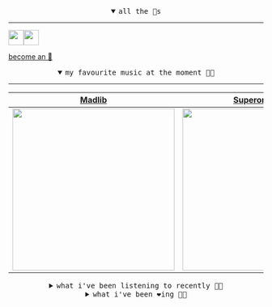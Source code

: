<details open>

<summary align="center"><samp>all the 🥚s</samp></summary>
<hr />

<a href="https://github.com/pvinis"><img src="https://avatars.githubusercontent.com/u/100233?s=90&v=4" width="30" height="30" /><a href="https://github.com/maxPugh"><img src="https://avatars.githubusercontent.com/u/46350013?s=90&u=52a601eaa2d272b35477d096fe782ebf0a8a1f68&v=4" width="30" height="30" />

<samp><a href="https://github.com/bitttttten/bitttttten/stargazers">become an 🥚</a></samp>

</details>

<details open>

<summary align="center"><samp>my favourite music at the moment 🎵🎶</samp></summary>
<hr />

<!-- toc -->

| [Madlib](https://open.spotify.com/artist/5LhTec3c7dcqBvpLRWbMcf)                                                                                                 | [Superorganism](https://open.spotify.com/artist/0Wkm45quqfx3NepJpXDvwE)                                                                                          | [Four Tet](https://open.spotify.com/artist/7Eu1txygG6nJttLHbZdQOh)                                                                                               | [Elliott Smith](https://open.spotify.com/artist/2ApaG60P4r0yhBoDCGD8YG)                                                                                          |
| ---------------------------------------------------------------------------------------------------------------------------------------------------------------- | ---------------------------------------------------------------------------------------------------------------------------------------------------------------- | ---------------------------------------------------------------------------------------------------------------------------------------------------------------- | ---------------------------------------------------------------------------------------------------------------------------------------------------------------- |
| [<img src="https://i.scdn.co/image/e73ab683f7db79f808d05538cc4390b4e5d47804" width="320" height="auto">](https://open.spotify.com/artist/5LhTec3c7dcqBvpLRWbMcf) | [<img src="https://i.scdn.co/image/ab2d92455e0a0377a44aa364124321ac9824b1ef" width="320" height="auto">](https://open.spotify.com/artist/0Wkm45quqfx3NepJpXDvwE) | [<img src="https://i.scdn.co/image/c68646bdcd569ea787764404081d140d55027f4f" width="320" height="auto">](https://open.spotify.com/artist/7Eu1txygG6nJttLHbZdQOh) | [<img src="https://i.scdn.co/image/7447a8cd32a69849113e5d7753b6f10a4a7b20e8" width="320" height="auto">](https://open.spotify.com/artist/2ApaG60P4r0yhBoDCGD8YG) |

<!-- tocstop -->

</details>

<details>

<summary align="center"><samp>what i've been listening to recently 🎵🎶</samp></summary>
<hr />

<!-- toc -->

| [On<br />Kelly Lee Owens](https://open.spotify.com/track/4MaBP3PW8tLbvhY1UkA1fS)                                                                                | [What's a Girl to Do<br />Fatima Yamaha](https://open.spotify.com/track/5N720bYInxSsiUDvBOLM3C)                                                                 | [Something in the Sadness<br />Four Tet](https://open.spotify.com/track/78MpYgDeGyo3FjDQ3LLTl6)                                                                 | [The Spell - Burial Mix<br />Charles Webster, Ingrid Chave…](https://open.spotify.com/track/5IpgLo7O5eBLMPgoN4MBal)                                             |
| --------------------------------------------------------------------------------------------------------------------------------------------------------------- | --------------------------------------------------------------------------------------------------------------------------------------------------------------- | --------------------------------------------------------------------------------------------------------------------------------------------------------------- | --------------------------------------------------------------------------------------------------------------------------------------------------------------- |
| [<img src="https://i.scdn.co/image/730da176b9893158f731e98d2f00d70b4d384620" width="320" height="auto">](https://open.spotify.com/track/4MaBP3PW8tLbvhY1UkA1fS) | [<img src="https://i.scdn.co/image/c6bdf88c1f8f913137a5b0aa90b2946b99c84232" width="320" height="auto">](https://open.spotify.com/track/5N720bYInxSsiUDvBOLM3C) | [<img src="https://i.scdn.co/image/c68646bdcd569ea787764404081d140d55027f4f" width="320" height="auto">](https://open.spotify.com/track/78MpYgDeGyo3FjDQ3LLTl6) | [<img src="https://i.scdn.co/image/ab67616d0000b2730b76ba5307ea7a96459fc6c3" width="320" height="auto">](https://open.spotify.com/track/5IpgLo7O5eBLMPgoN4MBal) |

<!-- tocstop -->

</details>

<details>

<summary align="center"><samp>what i've been ❤️ing 🎵🎶</samp></summary>
<hr />

<!-- toc -->

| [Echo, Bravo<br />Duster](https://open.spotify.com/album/35QrvQ2SlbEwZD8oq2yxBH)                                                                                | [The Moon<br />The Microphones](https://open.spotify.com/album/6QYoRO2sXThCORAifrP4Bl)                                                                          | [Dirtknock<br />Madlib](https://open.spotify.com/album/5ftKZ7X2vjjJ1HFQYQn1UF)                                                                                  | [Abeja<br />Various Artists](https://open.spotify.com/album/2aOjpv581tpzVdpkuMAEfa)                                                                             |
| --------------------------------------------------------------------------------------------------------------------------------------------------------------- | --------------------------------------------------------------------------------------------------------------------------------------------------------------- | --------------------------------------------------------------------------------------------------------------------------------------------------------------- | --------------------------------------------------------------------------------------------------------------------------------------------------------------- |
| [<img src="https://i.scdn.co/image/ab67616d0000b273d27d0d7dfbdb9a0a101383a4" width="320" height="auto">](https://open.spotify.com/album/35QrvQ2SlbEwZD8oq2yxBH) | [<img src="https://i.scdn.co/image/ab67616d0000b27300c91ccec6800014b8513717" width="320" height="auto">](https://open.spotify.com/album/6QYoRO2sXThCORAifrP4Bl) | [<img src="https://i.scdn.co/image/ab67616d0000b273e29fab5766887dfc51422d34" width="320" height="auto">](https://open.spotify.com/album/5ftKZ7X2vjjJ1HFQYQn1UF) | [<img src="https://i.scdn.co/image/ab67616d0000b273a0b1d9c91c5cbcd2b38699cd" width="320" height="auto">](https://open.spotify.com/album/2aOjpv581tpzVdpkuMAEfa) |

<!-- tocstop -->

</details>
